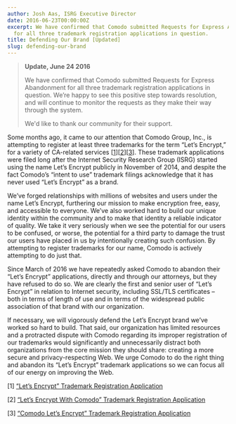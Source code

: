 ```yaml
---
author: Josh Aas, ISRG Executive Director
date: 2016-06-23T00:00:00Z
excerpt: We have confirmed that Comodo submitted Requests for Express Abandonment
  for all three trademark registration applications in question.
title: Defending Our Brand [Updated]
slug: defending-our-brand
---
```


> **Update, June 24 2016**
> 
> We have confirmed that Comodo submitted Requests for Express Abandonment for all three trademark registration applications in question. We’re happy to see this positive step towards resolution, and will continue to monitor the requests as they make their way through the system.
> 
> We'd like to thank our community for their support.

Some months ago, it came to our attention that Comodo Group, Inc., is attempting to register at least three trademarks for the term “Let’s Encrypt,” for a variety of CA-related services \[[1](#1)\]\[[2](#2)\]\[[3](#3)\]. These trademark applications were filed long after the Internet Security Research Group (ISRG) started using the name Let’s Encrypt publicly in November of 2014, and despite the fact Comodo’s “intent to use” trademark filings acknowledge that it has never used “Let’s Encrypt” as a brand.

We’ve forged relationships with millions of websites and users under the name Let’s Encrypt, furthering our mission to make encryption free, easy, and accessible to everyone. We’ve also worked hard to build our unique identity within the community and to make that identity a reliable indicator of quality. We take it very seriously when we see the potential for our users to be confused, or worse, the potential for a third party to damage the trust our users have placed in us by intentionally creating such confusion. By attempting to register trademarks for our name, Comodo is actively attempting to do just that.

Since March of 2016 we have repeatedly asked Comodo to abandon their “Let’s Encrypt” applications, directly and through our attorneys, but they have refused to do so. We are clearly the first and senior user of “Let’s Encrypt” in relation to Internet security, including SSL/TLS certificates – both in terms of length of use and in terms of the widespread public association of that brand with our organization.

If necessary, we will vigorously defend the Let’s Encrypt brand we’ve worked so hard to build. That said, our organization has limited resources and a protracted dispute with Comodo regarding its improper registration of our trademarks would significantly and unnecessarily distract both organizations from the core mission they should share: creating a more secure and privacy-respecting Web. We urge Comodo to do the right thing and abandon its “Let’s Encrypt” trademark applications so we can focus all of our energy on improving the Web.

<a name="1"></a>\[1\] [“Let’s Encrypt” Trademark Registration Application](http://tsdr.uspto.gov/#caseNumber=86790719&caseType=SERIAL_NO&searchType=statusSearch)

<a name="2"></a>\[2\] [“Let’s Encrypt With Comodo” Trademark Registration Application](http://tsdr.uspto.gov/#caseNumber=86790812&caseType=SERIAL_NO&searchType=statusSearch)

<a name="3"></a>\[3\] [“Comodo Let’s Encrypt” Trademark Registration Application](http://tsdr.uspto.gov/#caseNumber=86790789&caseType=SERIAL_NO&searchType=statusSearch)
